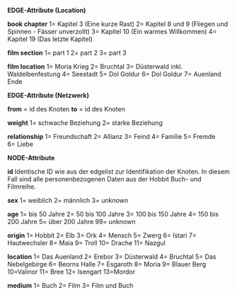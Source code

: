 **EDGE-Attribute (Location)**

**book chapter**
1= Kapitel 3 (Eine kurze Rast)
2= Kapitel 8 und 9 (Fliegen und Spinnen - Fässer unverzollt)
3= Kapitel 10 (Ein warmes Willkommen)
4= Kapitel 19 (Das letzte Kapitel)

**film section**
1= part 1
2= part 2
3= part 3

**film location**
1= Moria Krieg
2= Bruchtal
3= Düsterwald inkl. Waldelbenfestung
4= Seestadt
5= Dol Goldur
6= Dol Goldur
7= Auenland Ende


**EDGE-Attribute (Netzwerk)**

**from** = id des Knoten
**to** = id des Knoten

**weight**
1= schwache Beziehung
2= starke Beziehung 

**relationship**
1= Freundschaft
2= Allianz 
3= Feind
4= Familie
5= Fremde  
6= Liebe


**NODE-Attribute**

**id**
Identische ID wie aus der edgelist zur Identifikation der Knoten. In diesem Fall sind alle personenbezogenen Daten aus der Hobbit Buch- und Filmreihe.

**sex**
1= weiblich
2= männlich
3= unknown

**age**
1= bis 50 Jahre
2= 50 bis 100 Jahre
3= 100 bis 150 Jahre
4= 150 bis 200 Jahre
5= über 200 Jahre
99= unknown 

**origin**
1= Hobbit
2= Elb
3= Ork
4= Mensch
5= Zwerg
6= Istari
7= Hautwechsler
8= Maia
9= Troll
10= Drache
11= Nazgul

**location**
1= Das Auenland
2= Erebor
3= Düsterwald
4= Bruchtal
5= Das Nebelgebirge
6= Beorns Halle
7= Esgaroth
8= Moria
9= Blauer Berg
10=Valinor
11= Bree
12= Isengart
13=Mordor

**medium**
1= Buch
2= Film
3= Film und Buch
